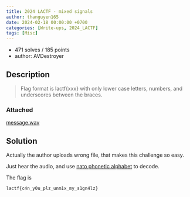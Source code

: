 ```yaml
---
title: 2024 LACTF - mixed signals
author: thanguyen165
date: 2024-02-18 00:00:00 +0700
categories: [Write-ups, 2024_LACTF]
tags: [Misc]
---
```


* 471 solves / 185 points
* author: AVDestroyer

## Description

> Flag format is lactf{xxx} with only lower case letters, numbers, and underscores between the braces.

### Attached

[message.wav](https://chall-files.lac.tf/uploads/1f51a78729bade2ad246ff9ee1940b5d82afd274d36b60f1fd319028d65727d3/message.wav)

## Solution

Actually the author uploads wrong file, that makes this challenge so easy.

Just hear the audio, and use [nato phonetic alphabet](https://www.worldometers.info/languages/nato-phonetic-alphabet/) to decode.

The flag is
```
lactf{c4n_y0u_plz_unm1x_my_s1gn4lz}
```